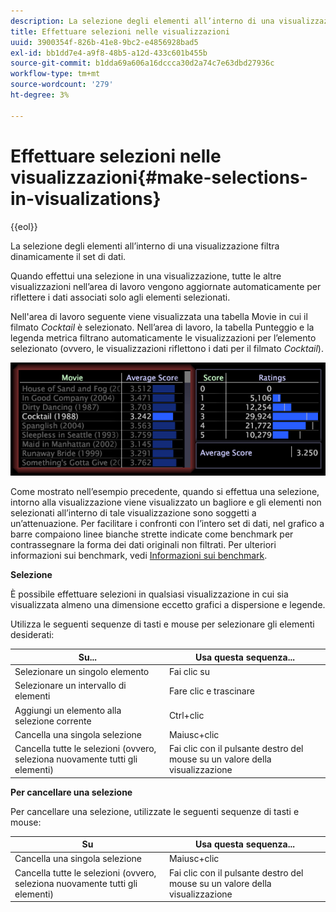 ```yaml
---
description: La selezione degli elementi all’interno di una visualizzazione filtra dinamicamente il set di dati.
title: Effettuare selezioni nelle visualizzazioni
uuid: 3900354f-826b-41e8-9bc2-e4856928bad5
exl-id: bb1dd7e4-a9f8-48b5-a12d-433c601b455b
source-git-commit: b1dda69a606a16dccca30d2a74c7e63dbd27936c
workflow-type: tm+mt
source-wordcount: '279'
ht-degree: 3%

---
```


# Effettuare selezioni nelle visualizzazioni{#make-selections-in-visualizations}

{{eol}}

La selezione degli elementi all’interno di una visualizzazione filtra dinamicamente il set di dati.

Quando effettui una selezione in una visualizzazione, tutte le altre visualizzazioni nell’area di lavoro vengono aggiornate automaticamente per riflettere i dati associati solo agli elementi selezionati.

Nell&#39;area di lavoro seguente viene visualizzata una tabella Movie in cui il filmato *Cocktail* è selezionato. Nell’area di lavoro, la tabella Punteggio e la legenda metrica filtrano automaticamente le visualizzazioni per l’elemento selezionato (ovvero, le visualizzazioni riflettono i dati per il filmato *Cocktail*).

![](assets/wsp_selection_Basic.png)

Come mostrato nell’esempio precedente, quando si effettua una selezione, intorno alla visualizzazione viene visualizzato un bagliore e gli elementi non selezionati all’interno di tale visualizzazione sono soggetti a un’attenuazione. Per facilitare i confronti con l’intero set di dati, nel grafico a barre compaiono linee bianche strette indicate come benchmark per contrassegnare la forma dei dati originali non filtrati. Per ulteriori informazioni sui benchmark, vedi [Informazioni sui benchmark](../../../../home/c-get-started/c-vis/c-ustd-benchmks.md#concept-c7b0f4102e92458096f8c4765cbe2914).

**Selezione**

È possibile effettuare selezioni in qualsiasi visualizzazione in cui sia visualizzata almeno una dimensione eccetto grafici a dispersione e legende.

Utilizza le seguenti sequenze di tasti e mouse per selezionare gli elementi desiderati:

| Su... | Usa questa sequenza... |
|---|---|
| Selezionare un singolo elemento | Fai clic su |
| Selezionare un intervallo di elementi | Fare clic e trascinare |
| Aggiungi un elemento alla selezione corrente | Ctrl+clic |
| Cancella una singola selezione | Maiusc+clic |
| Cancella tutte le selezioni (ovvero, seleziona nuovamente tutti gli elementi) | Fai clic con il pulsante destro del mouse su un valore della visualizzazione |

**Per cancellare una selezione**

Per cancellare una selezione, utilizzate le seguenti sequenze di tasti e mouse:

| Su | Usa questa sequenza... |
|---|---|
| Cancella una singola selezione | Maiusc+clic |
| Cancella tutte le selezioni (ovvero, seleziona nuovamente tutti gli elementi) | Fai clic con il pulsante destro del mouse su un valore della visualizzazione |
